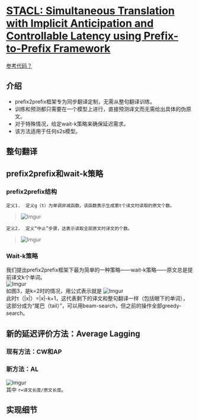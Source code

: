 # [STACL: Simultaneous Translation with Implicit Anticipation and Controllable Latency using Prefix-to-Prefix Framework](https://arxiv.org/abs/1810.08398)
[参考代码？](https://simultrans-demo.github.io/)

## 介绍
- prefix2prefix框架专为同步翻译定制，无需从整句翻译训练。
- 训练和预测都只需要在一个模型上进行，直接预测译文而无需给出具体的伪原文。
- 对于特殊情况，给定wait-k策略来确保延迟需求。
- 该方法适用于任何s2s模型。
## 整句翻译
## prefix2prefix和wait-k策略
### prefix2prefix结构
`定义1.  定义g（t）为单调非减函数，该函数表示生成第t个译文时读取的原文个数。`
> ![Imgur](https://i.imgur.com/g3W6Lki.png)

`定义2.  定义“中止”步骤，这表示读取全部原文时译文的个数。`
> ![Imgur](https://i.imgur.com/GZ79Q9p.png)
### Wait-k策略
我们提出prefix2prefix框架下最为简单的一种策略——wait-k策略——原文总是提前译文k个单词。  
![Imgur](https://i.imgur.com/qq3pAja.png)  
如图3，是k=2时的情况，用公式表示就是
![Imgur](https://i.imgur.com/FSUiOXF.png)  
此时&tau;（|x|）=|x|-k+1，这代表剩下的译文和整句翻译一样（包括眼下的单词），这部分成为“尾巴（tail）”，可以用beam-search，但之前的操作全部greedy-search。
## 新的延迟评价方法：Average Lagging
### 现有方法：CW和AP
### 新方法：AL
![Imgur](https://i.imgur.com/yrbZ3h8.png)  
其中 `r=译文长度/原文长度`。
## 实现细节
